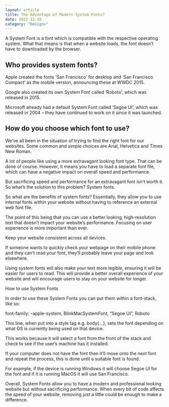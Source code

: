 ```yaml
---
layout: article
title: The Advantage of Modern System Fonts?
date: 2022-12-18
category: "Designs"
---
```


A System Font is a font which is compatible with the respective operating system. What that means is that when a website loads, the font doesn’t have to downloaded by the browser.

<!-- excerpt -->

## Who provides system fonts?

Apple created the fonts ‘San Francisco’ for desktop and ‘San Francisco Compact’ as the mobile version, announcing these at WWDC 2015.

Google also created its own System Font called ‘Roboto’, which was released in 2015.

Microsoft already had a default System Font called ‘Segoe UI’, which was released in 2004 – they have continued to work on it since it was launched.

## How do you choose which font to use?

We’ve all been in the situation of trying to find the right font for our websites. Some common and simple choices are Arial, Helvetica and Times New Roman.

A lot of people like using a more extravagant looking font type. That can be done of course. However, it means you have to load a separate font file, which can have a negative impact on overall speed and performance.

But sacrificing speed and performance for an extravagant font isn’t worth it. So what’s the solution to this problem? System fonts.

So what are the benefits of system fonts?
Essentially, they allow you to use internal fonts within your website without having to reference an external web font file.

The point of this being that you can use a better looking, high-resolution text that doesn’t impact your website’s performance.
Focusing on user experience is more important than ever.

Keep your website consistent across all devices.

If someone wants to quickly check your webpage on their mobile phone and they can’t read your font, they’ll probably leave your page and look elsewhere.

Using system fonts will also make your text more legible, ensuring it will be easier for users to read. This will provide a better overall experience of your website and will encourage users to stay on your website for longer.

How to use System Fonts

In order to use these System Fonts you can put them within a font-stack, like so:

font-family: -apple-system, BlinkMacSystemFont, “Segoe UI”, Roboto

This line, when put into a style tag e.g. body{…}, sets the font depending on what OS is currently being used on that device.

This works because it will select a font from the front of the stack and check to see if the user’s machine has it installed.

If your computer does not have the font then it’ll move onto the next font and repeat the process, this is done until a suitable font is found.

For example, if the device is running Windows it will choose Segoe UI for the font and if it is running MacOS it will use San Francisco.

Overall, System Fonts allow you to have a modern and professional looking website but without sacrificing performance. When every bit of code affects the speed of your website, removing just a little could be enough to make a difference.